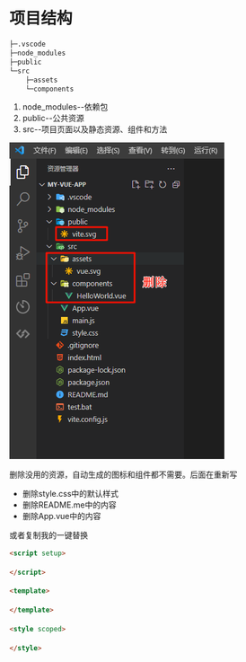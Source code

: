 # 项目结构

```
├─.vscode
├─node_modules
├─public
└─src
    ├─assets
    └─components

```

1. node_modules--依赖包
2. public--公共资源
3. src--项目页面以及静态资源、组件和方法



<img src=".\02-项目结构.assets\image-20240119095554658.png" alt="image-20240119095554658"  />

删除没用的资源，自动生成的图标和组件都不需要。后面在重新写



- 删除style.css中的默认样式
- 删除README.me中的内容
- 删除App.vue中的内容





或者复制我的一键替换

```html
<script setup>

</script>

<template>

</template>

<style scoped>

</style>
```

